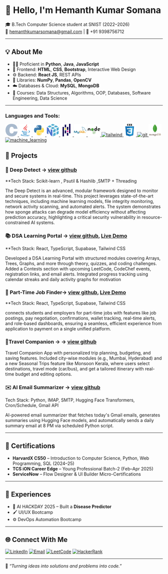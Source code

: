 
# 👋 Hello, I'm Hemanth Kumar Somana

🎓 B.Tech Computer Science student at SNIST (2022–2026)  
📧 hemanthkumarsomana@gmail.com | 📱 +91 9398756712

---

## 💡 About Me

- 👨‍💻 Proficient in **Python**, **Java**, **JavaScript**
- 🎨 Frontend: **HTML**, **CSS**, **Bootstrap**, Interactive Web Design
- ⚙️ Backend: **React JS**, REST APIs
- 🧠 Libraries: **NumPy**, **Pandas**, **OpenCV**
- ☁️ Databases & Cloud: **MySQL**, **MongoDB**
- 📘 Courses: Data Structures, Algorithms, OOP, Databases, Software Engineering, Data Science

---
<h3 align="left">Languages and Tools:</h3>
<p align="left"> 
  <a href="https://www.cprogramming.com/" target="_blank" rel="noreferrer">
    <img src="https://raw.githubusercontent.com/devicons/devicon/master/icons/c/c-original.svg" alt="c" width="40" height="40"/>
  </a>
  <a href="https://www.java.com" target="_blank" rel="noreferrer">
    <img src="https://raw.githubusercontent.com/devicons/devicon/master/icons/java/java-original.svg" alt="java" width="40" height="40"/>
  </a>
  <a href="https://www.python.org" target="_blank" rel="noreferrer">
    <img src="https://raw.githubusercontent.com/devicons/devicon/master/icons/python/python-original.svg" alt="python" width="40" height="40"/>
  </a>
  <a href="https://numpy.org/" target="_blank" rel="noreferrer">
    <img src="https://raw.githubusercontent.com/devicons/devicon/master/icons/numpy/numpy-original.svg" alt="numpy" width="40" height="40"/>
  </a>
  <a href="https://pandas.pydata.org/" target="_blank" rel="noreferrer">
    <img src="https://raw.githubusercontent.com/devicons/devicon/master/icons/pandas/pandas-original.svg" alt="pandas" width="40" height="40"/>
  </a>
  <a href="https://www.mysql.com/" target="_blank" rel="noreferrer">
    <img src="https://raw.githubusercontent.com/devicons/devicon/master/icons/mysql/mysql-original-wordmark.svg" alt="mysql" width="40" height="40"/>
  </a>
  <a href="https://nodejs.org" target="_blank" rel="noreferrer">
    <img src="https://raw.githubusercontent.com/devicons/devicon/master/icons/nodejs/nodejs-original-wordmark.svg" alt="nodejs" width="40" height="40"/>
  </a>
  <a href="https://tailwindcss.com/" target="_blank" rel="noreferrer">
    <img src="https://www.vectorlogo.zone/logos/tailwindcss/tailwindcss-icon.svg" alt="tailwind" width="40" height="40"/>
  </a>
  <a href="https://www.w3schools.com/css/" target="_blank" rel="noreferrer">
    <img src="https://raw.githubusercontent.com/devicons/devicon/master/icons/css3/css3-original-wordmark.svg" alt="css3" width="40" height="40"/>
  </a>
  <a href="https://git-scm.com/" target="_blank" rel="noreferrer">
    <img src="https://www.vectorlogo.zone/logos/git-scm/git-scm-icon.svg" alt="git" width="40" height="40"/>
  </a>
  <a href="https://www.mongodb.com/" target="_blank" rel="noreferrer">
    <img src="https://raw.githubusercontent.com/devicons/devicon/master/icons/mongodb/mongodb-original-wordmark.svg" alt="mongodb" width="40" height="40"/>
  </a>
  <a href="https://scikit-learn.org/" target="_blank" rel="noreferrer">
    <img src="https://upload.wikimedia.org/wikipedia/commons/0/05/Scikit_learn_logo_small.svg" alt="machine_learning" width="40" height="40"/>
  </a>
</p>


## 🚀 Projects

### 🔐 Deep Detect -> [view github](https://github.com/Hemanth-Kumar-Somana/Deep_Detect)
**Tech Stack: Scikit-learn , Psutil & Hashlib ,SMTP + Threading

The Deep Detect is an advanced, modular framework designed to monitor and secure systems in real-time. This project leverages state-of-the-art techniques, including machine learning models, file integrity monitoring, network activity scanning, and automated alerts. The system demonstrates how sponge attacks can degrade model efficiency without affecting prediction accuracy, highlighting a critical security vulnerability in resource-constrained AI systems. 


### 📚 DSA Learning Portal -> [view github](https://github.com/Hemanth-Kumar-Somana/DSA-learning-portal),  [Live Demo](https://dsa-hub-black.vercel.app/)
**Tech Stack: React, TypeScript, Supabase, Tailwind CSS

Developed a DSA Learning Portal with structured modules covering Arrays, Trees, Graphs, and more through theory, quizzes, and coding challenges. Added a Contests section with upcoming LeetCode, CodeChef events, registration links, and email alerts. Integrated progress tracking using calendar streaks and daily activity graphs for motivation


### 💼 Part-Time Job Finder-> [view github](https://github.com/Hemanth-Kumar-Somana/Part-Time-Job-FInder-For-Student),  [Live Demo](https://part-time-job-finder-for-students.vercel.app/)
**Tech Stack: React, TypeScript, Supabase, Tailwind CSS

connects students and employers for part-time jobs with features like job postings, pay negotiation, confirmations, wallet tracking, real-time alerts, and role-based dashboards, ensuring a seamless, efficient experience from application to payment on a single unified platform.

### 🧳Travel Companion -> -> [view github](https://github.com/Hemanth-Kumar-Somana/SmartTrip-Your-Complete-Travel-Companion)
Travel Companion App with personalized trip planning, budgeting, and saving features. Included city-wise modules (e.g., Mumbai, Hyderabad) and a new Seasonal Trips feature like Monsoon Kerala, where users select destinations, travel mode (car/bus), and get a tailored itinerary with real-time budget and editing options.

### ✉️ AI Email Summarizer -> [view github](https://github.com/Hemanth-Kumar-Somana/Camer-Detection-using-AI)
Tech Stack: Python, IMAP, SMTP, Hugging Face Transformers, Cron/Schedule, Gmail API

AI-powered email summarizer that fetches today's Gmail emails, generates summaries using Hugging Face models, and automatically sends a daily summary email at 8 PM via scheduled Python script.


---

## 🏅 Certifications

- **HarvardX CS50** – Introduction to Computer Science, Python, Web Programming, SQL (2024–25)
- **TCS iON Career Edge** – Young Professional Batch-2 (Feb–Apr 2025)
- **ServiceNow** – Flow Designer & UI Builder Micro-Certifications

---

## 🎯 Experiences

- 🤖 AI HACKDAY 2025 – Built a **Disease Predictor**
- 🖌️ UI/UX Bootcamp  
- ⚙️ DevOps Automation Bootcamp

---

## 🌐 Connect With Me

[![LinkedIn](https://img.shields.io/badge/LinkedIn-blue?style=for-the-badge&logo=linkedin)](https://www.linkedin.com/in/hemanth-kumar-somana-2029b5212/)
[![Email](https://img.shields.io/badge/Gmail-red?style=for-the-badge&logo=gmail)](mailto:hemanthkumarsomana@gmail.com)
[![LeetCode](https://img.shields.io/badge/LeetCode-yellow?style=for-the-badge&logo=leetcode)](https://leetcode.com/u/SOMANA_HEMANTH_KUMAR/)
[![HackerRank](https://img.shields.io/badge/HackerRank-2EC866?style=for-the-badge&logo=hackerrank)]([https://www.hackerrank.com/profile/22311a05fy1])

---

📌 _“Turning ideas into solutions and problems into code.”_
